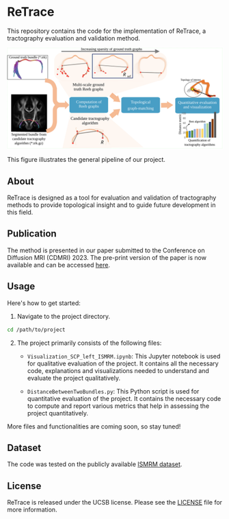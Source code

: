 # ReTrace

This repository contains the code for the implementation of ReTrace, a tractography evaluation and validation method. 

![Pipeline Overview](pipeline.svg)

This figure illustrates the general pipeline of our project.

## About

ReTrace is designed as a tool for evaluation and validation of tractography methods to provide topological insight and to guide future development in this field. 

## Publication

The method is presented in our paper submitted to the Conference on Diffusion MRI (CDMRI) 2023. The pre-print version of the paper is now available and can be accessed [here](https://biorxiv.org/cgi/content/short/2023.07.03.547451v1).


## Usage

Here's how to get started:

1. Navigate to the project directory.

```bash
cd /path/to/project
```

2. The project primarily consists of the following files:

    - `Visualization_SCP_left_ISMRM.ipynb`: This Jupyter notebook is used for qualitative evaluation of the project. It contains all the necessary code, explanations and visualizations needed to understand and evaluate the project qualitatively.

    - `DistanceBetweenTwoBundles.py`: This Python script is used for quantitative evaluation of the project. It contains the necessary code to compute and report various metrics that help in assessing the project quantitatively.

More files and functionalities are coming soon, so stay tuned!

## Dataset

The code was tested on the publicly available [ISMRM dataset](https://doi.org/10.5281/zenodo.572345).

## License

ReTrace is released under the UCSB license. Please see the [LICENSE](https://github.com/s-shailja/ReTrace/blob/main/LICENSE) file for more information.

